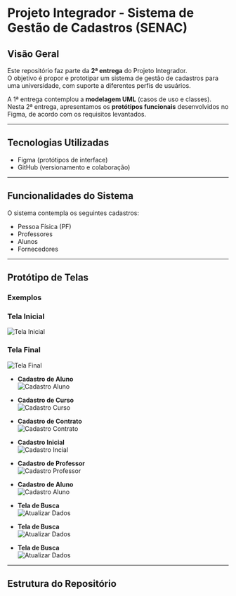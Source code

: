 # Projeto Integrador - Sistema de Gestão de Cadastros (SENAC)

## Visão Geral
Este repositório faz parte da **2ª entrega** do Projeto Integrador.  
O objetivo é propor e prototipar um sistema de gestão de cadastros para uma universidade, com suporte a diferentes perfis de usuários.

A 1ª entrega contemplou a **modelagem UML** (casos de uso e classes).  
Nesta 2ª entrega, apresentamos os **protótipos funcionais** desenvolvidos no Figma, de acordo com os requisitos levantados.

---

##  Tecnologias Utilizadas
- Figma (protótipos de interface)  
- GitHub (versionamento e colaboração)  

---

## Funcionalidades do Sistema
O sistema contempla os seguintes cadastros:

- Pessoa Física (PF)  
- Professores  
- Alunos  
- Fornecedores  


---

## Protótipo de Telas

### Exemplos
### Tela Inicial
![Tela Inicial](Prototipo_Senac/tela_inicial.png)

### Tela Final
![Tela Final](Prototipo_Senac/tela_final.png)

- **Cadastro de Aluno**  
![Cadastro Aluno](Prototipo_Senac/cadastro_aluno_pf.png)  

- **Cadastro de Curso**  
![Cadastro Curso](Prototipo_Senac/cadastro_curso.png)  

- **Cadastro de Contrato**  
![Cadastro Contrato](Prototipo_Senac/cadastro_contrato.png)  

- **Cadastro Inicial**  
![Cadastro Incial](Prototipo_Senac/tela_inicial_de_cadastro.png)  

- **Cadastro de Professor**  
![Cadastro Professor](Prototipo_Senac/cadastro_professor_pf.png)  

- **Cadastro de Aluno**  
![Cadastro Aluno](Prototipo_Senac/tela_cadastro_aluno.png) 

- **Tela de Busca**  
![Atualizar Dados](Prototipo_Senac/tela_busca/atualizar_dados.png) 

- **Tela de Busca**  
![Atualizar Dados](Prototipo_Senac/tela_busca/atualizar_dados.png) 

- **Tela de Busca**  
![Atualizar Dados](Prototipo_Senac/tela_busca/atualizar_dados.png) 



---

## Estrutura do Repositório
